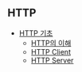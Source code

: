 ## HTTP

* [HTTP 기초](/http/http.md)
  * [HTTP의 이해](/http/understanding-http.md)
  * [HTTP Client](/http/http-client.md)
  * [HTTP Server](/http/http-server.md)
